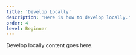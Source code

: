 ```yaml
---
title: 'Develop Locally'
description: 'Here is how to develop locally.'
order: 4
level: Beginner
---
```

Develop locally content goes here.
